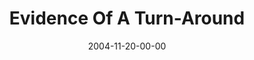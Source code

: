 ---
layout: message
category: message
series: "CSI"
title: "Evidence Of  A Turn-Around"
date: 2004-11-20-00-00
message_id: 144
audio: "http://s3.amazonaws.com/crossroads-media/media/legacy/mp3/CSI_04_11-20-04_Evidence_of_a_Turn-Around.mp3"
audio-duration: "38:34"
explicit: false
---